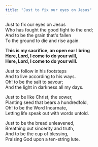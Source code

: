 ```yaml
---
title: "Just to fix our eyes on Jesus"
---
```


Just to fix our eyes on Jesus   
Who has fought the good fight to the end;   
And to be the grain that's fallen   
To the ground to die and rise again.

**This is my sacrifice, an open ear I bring   
Here, Lord, I come to do your will,   
Here, Lord, I come to do your will.**

Just to follow in his footsteps   
And to live according to his ways.   
Oh! to be the salt to savour;   
And the light in darkness all my days.

Just to be like Christ, the sower,   
Planting seed that bears a hundredfold,   
Oh! to be the Word Incarnate,   
Letting life speak out with words untold.

Just to be the bread unleavened,   
Breathing out sincerity and truth,   
And to be the cup of blessing,   
Praising God upon a ten-string lute.